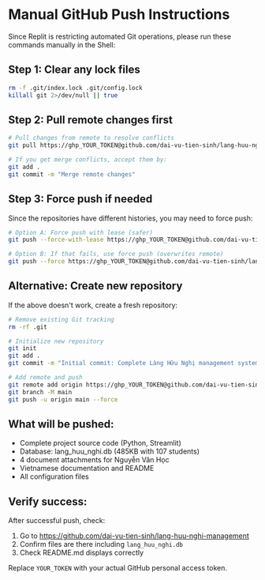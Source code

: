 # Manual GitHub Push Instructions

Since Replit is restricting automated Git operations, please run these commands manually in the Shell:

## Step 1: Clear any lock files
```bash
rm -f .git/index.lock .git/config.lock
killall git 2>/dev/null || true
```

## Step 2: Pull remote changes first
```bash
# Pull changes from remote to resolve conflicts
git pull https://ghp_YOUR_TOKEN@github.com/dai-vu-tien-sinh/lang-huu-nghi-management.git main --allow-unrelated-histories

# If you get merge conflicts, accept them by:
git add .
git commit -m "Merge remote changes"
```

## Step 3: Force push if needed
Since the repositories have different histories, you may need to force push:

```bash
# Option A: Force push with lease (safer)
git push --force-with-lease https://ghp_YOUR_TOKEN@github.com/dai-vu-tien-sinh/lang-huu-nghi-management.git main

# Option B: If that fails, use force push (overwrites remote)
git push --force https://ghp_YOUR_TOKEN@github.com/dai-vu-tien-sinh/lang-huu-nghi-management.git main
```

## Alternative: Create new repository
If the above doesn't work, create a fresh repository:

```bash
# Remove existing Git tracking
rm -rf .git

# Initialize new repository
git init
git add .
git commit -m "Initial commit: Complete Làng Hữu Nghị management system"

# Add remote and push
git remote add origin https://ghp_YOUR_TOKEN@github.com/dai-vu-tien-sinh/lang-huu-nghi-management.git
git branch -M main
git push -u origin main --force
```

## What will be pushed:
- Complete project source code (Python, Streamlit)
- Database: lang_huu_nghi.db (485KB with 107 students)
- 4 document attachments for Nguyễn Văn Học
- Vietnamese documentation and README
- All configuration files

## Verify success:
After successful push, check:
1. Go to https://github.com/dai-vu-tien-sinh/lang-huu-nghi-management
2. Confirm files are there including `lang_huu_nghi.db`
3. Check README.md displays correctly

Replace `YOUR_TOKEN` with your actual GitHub personal access token.